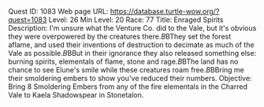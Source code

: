 Quest ID: 1083
Web page URL: https://database.turtle-wow.org/?quest=1083
Level: 26
Min Level: 20
Race: 77
Title: Enraged Spirits
Description: I'm unsure what the Venture Co. did to the Vale, but it's obvious they were overpowered by the creatures there.$B$BThey set the forest aflame, and used their inventions of destruction to decimate as much of the Vale as possible.$B$BBut in their ignorance they also released something else: burning spirits, elementals of flame, stone and rage.$B$BThe land has no chance to see Elune's smile while these creatures roam free.$B$BBring me their smoldering embers to show you've reduced their numbers.
Objective: Bring 8 Smoldering Embers from any of the fire elementals in the Charred Vale to Kaela Shadowspear in Stonetalon.
